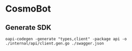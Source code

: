 # CosmoBot

## Generate SDK

`oapi-codegen -generate "types,client" -package api -o ./internal/api/client.gen.go ./swagger.json`